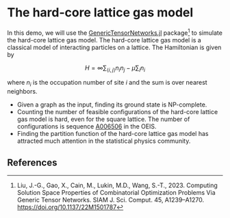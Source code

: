# The hard-core lattice gas model

In this demo, we will use the [GenericTensorNetworks.jl](https://github.com/QuEraComputing/GenericTensorNetworks.jl) package[^Liu2023] to simulate the hard-core lattice gas model.
The hard-core lattice gas model is a classical model of interacting particles on a lattice. The Hamiltonian is given by

$$
H = \infty \sum_{\langle i, j \rangle} n_i n_j - \mu \sum_i n_i
$$

where $n_i$ is the occupation number of site $i$ and the sum is over nearest neighbors.

- Given a graph as the input, finding its ground state is NP-complete.
- Counting the number of feasible configurations of the hard-core lattice gas model is hard, even for the square lattice. The number of configurations is sequence [A006506](https://oeis.org/A006506) in the OEIS.
- Finding the partition function of the hard-core lattice gas model has attracted much attention in the statistical physics community.

## References
[^Liu2023]: Liu, J.-G., Gao, X., Cain, M., Lukin, M.D., Wang, S.-T., 2023. Computing Solution Space Properties of Combinatorial Optimization Problems Via Generic Tensor Networks. SIAM J. Sci. Comput. 45, A1239–A1270. https://doi.org/10.1137/22M1501787
